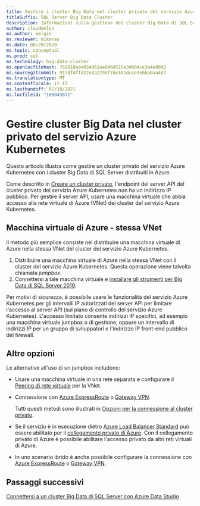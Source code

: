 ```yaml
---
title: Gestire i cluster Big Data nel cluster privato del servizio Azure Kubernetes
titleSuffix: SQL Server Big Data Cluster
description: Informazioni sulla gestione dei cluster Big Data di SQL Server nel cluster privato del servizio Azure Kubernetes.
author: cloudmelon
ms.author: melqin
ms.reviewer: mikeray
ms.date: 08/20/2020
ms.topic: conceptual
ms.prod: sql
ms.technology: big-data-cluster
ms.openlocfilehash: 768818a9e034961aa0460515e3db84ce3a4a8092
ms.sourcegitcommit: 917df4ffd22e4a229af7dc481dcce3ebba0aa4d7
ms.translationtype: MT
ms.contentlocale: it-IT
ms.lasthandoff: 02/10/2021
ms.locfileid: "100043871"
---
```

# <a name="manage-big-data-cluster-in-aks-private-cluster"></a>Gestire cluster Big Data nel cluster privato del servizio Azure Kubernetes

Questo articolo illustra come gestire un cluster privato del servizio Azure Kubernetes con i cluster Big Data di SQL Server distribuiti in Azure.

Come descritto in [Creare un cluster privato](/azure/aks/private-clusters/), l'endpoint del server API del cluster privato del servizio Azure Kubernetes non ha un indirizzo IP pubblico. Per gestire il server API, usare una macchina virtuale che abbia accesso alla rete virtuale di Azure (VNet) dei cluster del servizio Azure Kubernetes.

## <a name="azure-vm---same-vnet"></a>Macchina virtuale di Azure - stessa VNet

Il metodo più semplice consiste nel distribuire una macchina virtuale di Azure nella stessa VNet del cluster del servizio Azure Kubernetes.

1. Distribuire una macchina virtuale di Azure nella stessa VNet con il cluster del servizio Azure Kubernetes. Questa operazione viene talvolta chiamata *jumpbox*.
1. Connettersi a tale macchina virtuale e [installare gli strumenti per Big Data di SQL Server 2019](deployment-guidance.md#install-sql-server-2019-big-data-tools).

Per motivi di sicurezza, è possibile usare le funzionalità del servizio Azure Kubernetes per gli intervalli IP autorizzati del server API per limitare l'accesso al server API (sul piano di controllo del servizio Azure Kubernetes). L'accesso limitato consente indirizzi IP specifici, ad esempio una macchina virtuale jumpbox o di gestione, oppure un intervallo di indirizzi IP per un gruppo di sviluppatori e l'indirizzo IP front-end pubblico del firewall.

## <a name="other-options"></a>Altre opzioni

Le alternative all'uso di un jumpbox includono:

* Usare una macchina virtuale in una rete separata e configurare il [Peering di rete virtuale](/azure/virtual-network/virtual-network-peering-overview) per la VNet.

* Connessione con [Azure ExpressRoute](/azure/expressroute/expressroute-introduction) o [Gateway VPN](/azure/vpn-gateway/vpn-gateway-about-vpngateways).

   Tutti questi metodi sono illustrati in [Opzioni per la connessione al cluster privato](/azure/aks/private-clusters#options-for-connecting-to-the-private-cluster).

* Se il servizio è in esecuzione dietro [Azure Load Balancer Standard](/azure/aks/load-balancer-standard) può essere abilitato per il [collegamento privato di Azure](/azure/private-link/private-link-service-overview#limitations). Con il collegamento privato di Azure è possibile abilitare l'accesso privato da altri reti virtuali di Azure.

* In uno scenario ibrido è anche possibile configurare la connessione con [Azure ExpressRoute](/azure/expressroute/expressroute-introduction) o [Gateway VPN](/azure/vpn-gateway/vpn-gateway-about-vpngateways).

## <a name="next-steps"></a>Passaggi successivi

[Connettersi a un cluster Big Data di SQL Server con Azure Data Studio](connect-to-big-data-cluster.md)